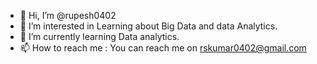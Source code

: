 - 👋 Hi, I’m @rupesh0402
- 👀 I’m interested in Learning about Big Data and data Analytics.
- 🌱 I’m currently learning Data analytics.
- 📫 How to reach me : You can reach me on rskumar0402@gmail.com

<!---
rupesh0402/rupesh0402 is a ✨ special ✨ repository because its `README.md` (this file) appears on your GitHub profile.
You can click the Preview link to take a look at your changes.
--->
